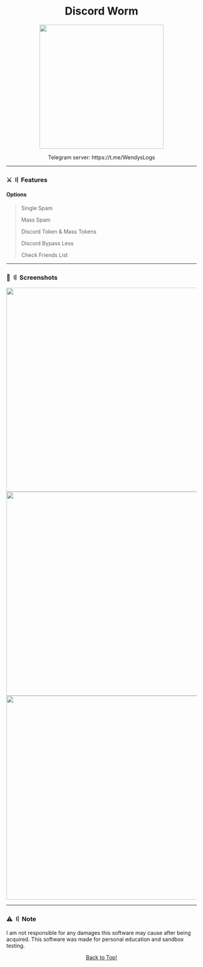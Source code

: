 <a id="top"></a>

#

<h1 align="center">
 Discord Worm
</h1>

<p align="center"> 
  <kbd>
<img src="https://media.discordapp.net/attachments/1137128567252209805/1137940112689348618/Discord-logo.png?width=1191&height=670" width="328"></img>
  </kbd>
</p>

<p align="center">
  Telegram server: https://t.me/WendysLogs
 </p>

---

### ⚔️ 〢 Features

#### Options

> Single Spam
>
> Mass Spam
>
> Discord Token & Mass Tokens
>
> Discord Bypass Less
>
> Check Friends List
>

<a id="screenshot"></a>

---

### 📸 〢 Screenshots

<img title="" src="https://media.discordapp.net/attachments/1137128567252209805/1137939705158185000/image.png?width=1158&height=670" alt="" width="539">
<img title="" src="https://media.discordapp.net/attachments/1137128567252209805/1137939806563868752/AFbK7LI.png?width=1158&height=670" alt="" width="539">
<img title="" src="https://media.discordapp.net/attachments/1137128567252209805/1137939948679471175/ledAPUe.png?width=1150&height=670" alt="" width="539">

<a id="todo"></a>

---

### ⚠️ 〢 Note

I am not responsible for any damages this software may cause after being acquired. This software was made for personal education and sandbox testing.

<p align="center"><a href=#top>Back to Top!</a></p>
